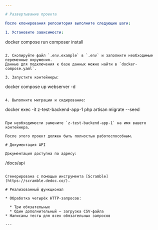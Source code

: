```yaml
---

# Развертывание проекта

После клонирования репозитория выполните следующие шаги:

1. Установите зависимости:

   ```
   docker compose run composer install
   ```

2. Скопируйте файл `.env.example` в `.env` и заполните необходимые переменные окружения.
   Данные для подключения к базе данных можно найти в `docker-compose.yaml`.

3. Запустите контейнеры:

   ```
   docker compose up webserver -d
   ```

4. Выполните миграции и сидирование:

   ```
   docker exec -it z-test-backend-app-1 php artisan migrate --seed
   ```

   При необходимости замените `z-test-backend-app-1` на имя вашего контейнера.

После этого проект должен быть полностью работоспособным.

# Документация API

Документация доступна по адресу:

```
/docs/api
```

Сгенерирована с помощью инструмента [Scramble](https://scramble.dedoc.co/).

# Реализованный функционал

* Обработка четырёх HTTP-запросов:

  * Три обязательных
  * Один дополнительный — загрузка CSV-файла
* Написаны тесты для всех обязательных запросов

---
```

